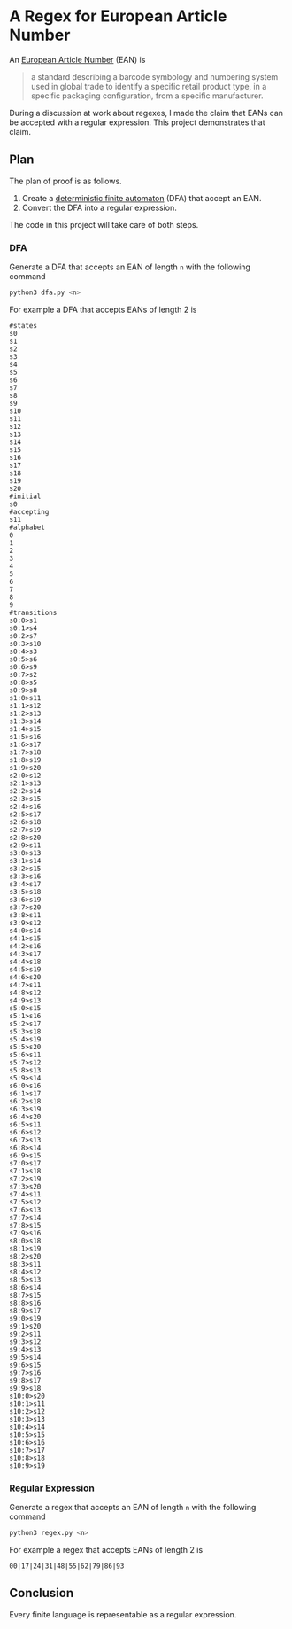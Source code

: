 # A Regex for European Article Number
An [European Article Number][wikipedia:ean] (EAN) is

> a standard describing a barcode symbology and numbering system used in global trade to identify a specific retail product type, in a specific packaging configuration, from a specific manufacturer.

During a discussion at work about regexes, I made the claim that EANs can be accepted with a regular expression. This project demonstrates that claim.

## Plan
The plan of proof is as follows.

1. Create a [deterministic finite automaton][wikipedia:dfa] (DFA) that accept an EAN.
2. Convert the DFA into a regular expression.

The code in this project will take care of both steps.

### DFA
Generate a DFA that accepts an EAN of length `n` with the following command

```bash
python3 dfa.py <n>
```

For example a DFA that accepts EANs of length 2 is

```plain
#states
s0
s1
s2
s3
s4
s5
s6
s7
s8
s9
s10
s11
s12
s13
s14
s15
s16
s17
s18
s19
s20
#initial
s0
#accepting
s11
#alphabet
0
1
2
3
4
5
6
7
8
9
#transitions
s0:0>s1
s0:1>s4
s0:2>s7
s0:3>s10
s0:4>s3
s0:5>s6
s0:6>s9
s0:7>s2
s0:8>s5
s0:9>s8
s1:0>s11
s1:1>s12
s1:2>s13
s1:3>s14
s1:4>s15
s1:5>s16
s1:6>s17
s1:7>s18
s1:8>s19
s1:9>s20
s2:0>s12
s2:1>s13
s2:2>s14
s2:3>s15
s2:4>s16
s2:5>s17
s2:6>s18
s2:7>s19
s2:8>s20
s2:9>s11
s3:0>s13
s3:1>s14
s3:2>s15
s3:3>s16
s3:4>s17
s3:5>s18
s3:6>s19
s3:7>s20
s3:8>s11
s3:9>s12
s4:0>s14
s4:1>s15
s4:2>s16
s4:3>s17
s4:4>s18
s4:5>s19
s4:6>s20
s4:7>s11
s4:8>s12
s4:9>s13
s5:0>s15
s5:1>s16
s5:2>s17
s5:3>s18
s5:4>s19
s5:5>s20
s5:6>s11
s5:7>s12
s5:8>s13
s5:9>s14
s6:0>s16
s6:1>s17
s6:2>s18
s6:3>s19
s6:4>s20
s6:5>s11
s6:6>s12
s6:7>s13
s6:8>s14
s6:9>s15
s7:0>s17
s7:1>s18
s7:2>s19
s7:3>s20
s7:4>s11
s7:5>s12
s7:6>s13
s7:7>s14
s7:8>s15
s7:9>s16
s8:0>s18
s8:1>s19
s8:2>s20
s8:3>s11
s8:4>s12
s8:5>s13
s8:6>s14
s8:7>s15
s8:8>s16
s8:9>s17
s9:0>s19
s9:1>s20
s9:2>s11
s9:3>s12
s9:4>s13
s9:5>s14
s9:6>s15
s9:7>s16
s9:8>s17
s9:9>s18
s10:0>s20
s10:1>s11
s10:2>s12
s10:3>s13
s10:4>s14
s10:5>s15
s10:6>s16
s10:7>s17
s10:8>s18
s10:9>s19
```

### Regular Expression
Generate a regex that accepts an EAN of length `n` with the following command

```bash
python3 regex.py <n>
```

For example a regex that accepts EANs of length 2 is

```plain
00|17|24|31|48|55|62|79|86|93
```

## Conclusion
Every finite language is representable as a regular expression.

[wikipedia:ean]: https://en.wikipedia.org/wiki/International_Article_Number
[wikipedia:dfa]: https://en.wikipedia.org/wiki/Deterministic_finite_automaton
[fsm2regex]: http://ivanzuzak.info/noam/webapps/fsm2regex/